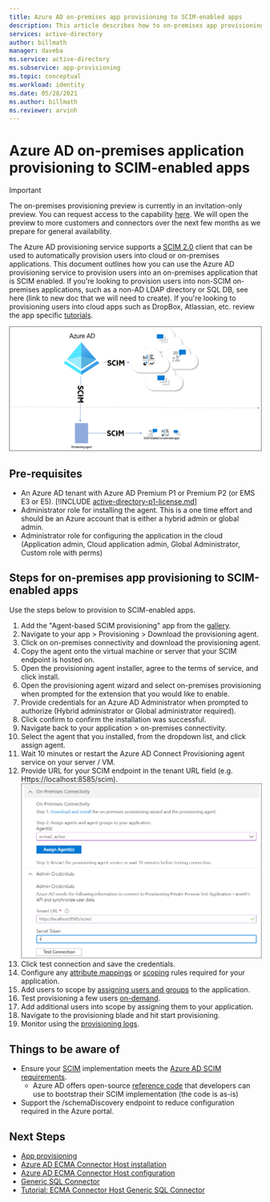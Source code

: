 ```yaml
---
title: Azure AD on-premises app provisioning to SCIM-enabled apps
description: This article describes how to on-premises app provisioning to SCIM-enabled apps.
services: active-directory
author: billmath
manager: daveba
ms.service: active-directory
ms.subservice: app-provisioning
ms.topic: conceptual
ms.workload: identity
ms.date: 05/28/2021
ms.author: billmath
ms.reviewer: arvinh
---
```


# Azure AD on-premises application provisioning to SCIM-enabled apps

>[!IMPORTANT]
> The on-premises provisioning preview is currently in an invitation-only preview. You can request access to the capability [here](https://aka.ms/onpremprovisioningpublicpreviewaccess). We will open the preview to more customers and connectors over the next few months as we prepare for general availability.

The Azure AD provisioning service supports a [SCIM 2.0](https://techcommunity.microsoft.com/t5/identity-standards-blog/provisioning-with-scim-getting-started/ba-p/880010) client that can be used to automatically provision users into cloud or on-premises applications. This document outlines how you can use the Azure AD provisioning service to provision users into an on-premises application that is SCIM enabled. If you're looking to provision users into non-SCIM on-premises applications, such as a non-AD LDAP directory or SQL DB, see here (link to new doc that we will need to create). If you're looking to provisioning users into cloud apps such as DropBox, Atlassian, etc. review the app specific [tutorials](../../active-directory/saas-apps/tutorial-list.md). 

![architecture](./media/on-premises-scim-provisioning/scim-3.png)


## Pre-requisites
- An Azure AD tenant with Azure AD Premium P1 or Premium P2 (or EMS E3 or E5). 
    [!INCLUDE [active-directory-p1-license.md](../../../includes/active-directory-p1-license.md)]
- Administrator role for installing the agent.  This is a one time effort and should be an Azure account that is either a hybrid admin or global admin. 
- Administrator role for configuring the application in the cloud (Application admin, Cloud application admin, Global Administrator, Custom role with perms)

## Steps for on-premises app provisioning to SCIM-enabled apps
Use the steps below to provision to SCIM-enabled apps. 

 1. Add the "Agent-based SCIM provisioning" app from the [gallery](../../active-directory/manage-apps/add-application-portal.md).
 2. Navigate to your app > Provisioning > Download the provisioning agent.
 3. Click on on-premises connectivity and download the provisioning agent.
 4. Copy the agent onto the virtual machine or server that your SCIM endpoint is hosted on.
 5. Open the provisioning agent installer, agree to the terms of service, and click install.
 6. Open the provisioning agent wizard and select on-premises provisioning when prompted for the extension that you would like to enable.
 7. Provide credentials for an Azure AD Administrator when prompted to authorize (Hybrid administrator or Global administrator required).
 8. Click confirm to confirm the installation was successful.
 9. Navigate back to your application > on-premises connectivity.
 10. Select the agent that you installed, from the dropdown list, and click assign agent.
 11. Wait 10 minutes or restart the Azure AD Connect Provisioning agent service on your server / VM.
 12. Provide URL for your SCIM endpoint in the tenant URL field (e.g. Https://localhost:8585/scim).
     ![assign agent](./media/on-premises-scim-provisioning/scim-2.png)
 13. Click test connection and save the credentials.
 14. Configure any [attribute mappings](customize-application-attributes.md) or [scoping](define-conditional-rules-for-provisioning-user-accounts.md) rules required for your application.  
 15. Add users to scope by [assigning users and groups](../../active-directory/manage-apps/add-application-portal-assign-users.md) to the application.
 16. Test provisioning a few users [on-demand](provision-on-demand.md).
 17. Add additional users into scope by assigning them to your application.
 18. Navigate to the provisioning blade and hit start provisioning.
 19. Monitor using the [provisioning logs](../../active-directory/reports-monitoring/concept-provisioning-logs.md).
 

## Things to be aware of
* Ensure your [SCIM](https://techcommunity.microsoft.com/t5/identity-standards-blog/provisioning-with-scim-getting-started/ba-p/880010) implementation meets the [Azure AD SCIM requirements](use-scim-to-provision-users-and-groups.md).
  * Azure AD offers open-source [reference code](https://github.com/AzureAD/SCIMReferenceCode/wiki) that developers can use to bootstrap their SCIM implementation (the code is as-is)
* Support the /schemaDiscovery endpoint to reduce configuration required in the Azure portal. 

## Next Steps

- [App provisioning](user-provisioning.md)
- [Azure AD ECMA Connector Host installation](on-prem-ecma-install.md)
- [Azure AD ECMA Connector Host configuration](on-prem-ecma-configure.md)
- [Generic SQL Connector](on-prem-sql-connector-configure.md)
- [Tutorial:  ECMA Connector Host Generic SQL Connector](tutorial-ecma-sql-connector.md)
